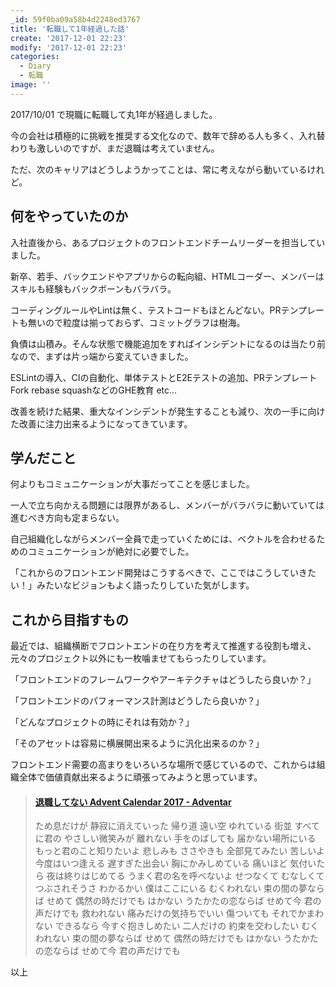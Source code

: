 ```yaml
---
_id: 59f0ba09a58b4d2248ed3767
title: '転職して1年経過した話'
create: '2017-12-01 22:23'
modify: '2017-12-01 22:23'
categories:
  - Diary
  - 転職
image: ''
---
```


2017/10/01 で現職に転職して丸1年が経過しました。

今の会社は積極的に挑戦を推奨する文化なので、数年で辞める人も多く、入れ替わりも激しいのですが、まだ退職は考えていません。

ただ、次のキャリアはどうしようかってことは、常に考えながら動いているけれど。

<!-- more -->

## 何をやっていたのか

入社直後から、あるプロジェクトのフロントエンドチームリーダーを担当していました。

新卒、若手、バックエンドやアプリからの転向組、HTMLコーダー、メンバーはスキルも経験もバックボーンもバラバラ。

コーディングルールやLintは無く、テストコードもほとんどない。PRテンプレートも無いので粒度は揃っておらず、コミットグラフは樹海。

負債は山積み。そんな状態で機能追加をすればインシデントになるのは当たり前なので、まずは片っ端から変えていきました。

ESLintの導入、CIの自動化、単体テストとE2Eテストの追加、PRテンプレート Fork rebase squashなどのGHE教育 etc...

改善を続けた結果、重大なインシデントが発生することも減り、次の一手に向けた改善に注力出来るようになってきています。

## 学んだこと

何よりもコミュニケーションが大事だってことを感じました。

一人で立ち向かえる問題には限界があるし、メンバーがバラバラに動いていては進むべき方向も定まらない。

自己組織化しながらメンバー全員で走っていくためには、ベクトルを合わせるためのコミュニケーションが絶対に必要でした。

「これからのフロントエンド開発はこうするべきで、ここではこうしていきたい！」みたいなビジョンもよく語ったりしていた気がします。

## これから目指すもの

最近では、組織横断でフロントエンドの在り方を考えて推進する役割も増え、元々のプロジェクト以外にも一枚噛ませてもらったりしています。

「フロントエンドのフレームワークやアーキテクチャはどうしたら良いか？」

「フロントエンドのパフォーマンス計測はどうしたら良いか？」

「どんなプロジェクトの時にそれは有効か？」

「そのアセットは容易に横展開出来るように汎化出来るのか？」

フロントエンド需要の高まりをいろいろな場所で感じているので、これからは組織全体で価値貢献出来るように頑張ってみようと思っています。

<blockquote class="embedly-card" data-card-key="efc9713d77434ae8b88ef22dda0a91e8" data-card-controls="0" data-card-type="article" data-card-align="left"><h4><a href="https://adventar.org/calendars/2459">退職してない Advent Calendar 2017 - Adventar</a></h4><p>ため息だけが 静寂に消えていった 帰り道 遠い空 ゆれている 街並 すべてに君の やさしい微笑みが 離れない 手をのばしても 届かない場所にいる もっと君のこと知りたいよ 悲しみも ささやきも 全部見てみたい 苦しいよ 今度はいつ逢える 遅すぎた出会い 胸にかみしめている 痛いほど 気付いたら 夜は終りはじめてる うまく君の名を呼べないよ せつなくて むなしくて つぶされそうさ わかるかい 僕はここにいる むくわれない 束の間の夢ならば せめて 偶然の時だけでも はかない うたかたの恋ならば せめて今 君の声だけでも 救われない 痛みだけの気持ちでいい 傷ついても それでかまわない できるなら 今すぐ抱きしめたい 二人だけの 約束を交わしたい むくわれない 束の間の夢ならば せめて 偶然の時だけでも はかない うたかたの恋ならば せめて今 君の声だけでも</p></blockquote>
<script async src="//cdn.embedly.com/widgets/platform.js" charset="UTF-8"></script>

以上
